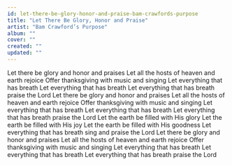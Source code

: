 ```yaml
---
id: let-there-be-glory-honor-and-praise-bam-crawfords-purpose
title: "Let There Be Glory, Honor and Praise"
artist: "Bam Crawford’s Purpose"
album: ""
cover: ""
created: ""
updated: ""
---
```


Let there be glory and honor and praises
Let all the hosts of heaven and earth rejoice
Offer thanksgiving with music and singing
Let everything that has breath
Let everything that has breath
Let everything that has breath praise the Lord
Let there be glory and honor and praises
Let all the hosts of heaven and earth rejoice
Offer thanksgiving with music and singing
Let evеrything that has breath
Let evеrything that has breath
Let everything that has breath praise the Lord
Let the earth be filled with His glory
Let the earth be filled with His joy
Let the earth be filled with His goodness
Let everything that has breath sing and praise the Lord
Let there be glory and honor and praises
Let all the hosts of heaven and earth rejoice
Offer thanksgiving with music and singing
Let everything that has breath
Let everything that has breath
Let everything that has breath praise the Lord
